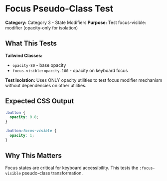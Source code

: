 # Focus Pseudo-Class Test

**Category:** Category 3 - State Modifiers
**Purpose:** Test focus-visible: modifier (opacity-only for isolation)

## What This Tests

**Tailwind Classes:**
- `opacity-80` - base opacity
- `focus-visible:opacity-100` - opacity on keyboard focus

**Test Isolation:** Uses ONLY opacity utilities to test focus modifier mechanism without dependencies on other utilities.

## Expected CSS Output

```css
.button {
  opacity: 0.8;
}

.button:focus-visible {
  opacity: 1;
}
```

## Why This Matters

Focus states are critical for keyboard accessibility. This tests the `:focus-visible` pseudo-class transformation.
